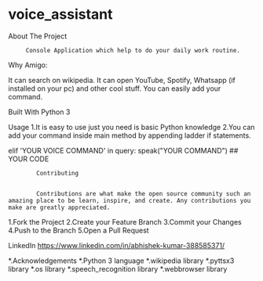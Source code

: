 # voice_assistant
About The Project 


         Console Application which help to do your daily work routine.

Why Amigo:

It can search on wikipedia.
It can open YouTube, Spotify, Whatsapp (if installed on your pc) and other cool stuff.
You can easily add your command.

Built With
Python 3

Usage
1.It is easy to use just you need is basic Python knowledge
2.You can add your command inside main method by appending ladder if statements.



elif 'YOUR VOICE COMMAND' in query:
            speak("YOUR COMMAND")
            ## YOUR CODE

            Contributing


            Contributions are what make the open source community such an amazing place to be learn, inspire, and create. Any contributions you make are greatly appreciated.

1.Fork the Project
2.Create your Feature Branch
3.Commit your Changes
4.Push to the Branch
5.Open a Pull Request


LinkedIn  https://www.linkedin.com/in/abhishek-kumar-388585371/

*.Acknowledgements
*.Python 3 language
*.wikipedia library
*.pyttsx3 library
*.os library
*.speech_recognition library
*.webbrowser library


